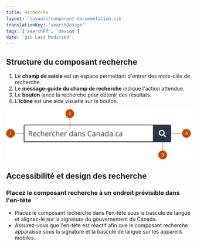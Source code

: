 ```yaml
---
title: Recherche
layout: 'layouts/component-documentation.njk'
translationKey: 'searchDesign'
tags: ['searchFR', 'design']
date: 'git Last Modified'
---
```


## Structure du composant recherche

<ol class="anatomy-list">
  <li>Le <strong>champ de saisie</strong> est un espace permettant d'entrer des mots-clés de recherche.</li>
  <li>Le <strong>message-guide du champ de recherche</strong> indique l'action attendue.</li>
  <li>Le <strong>bouton</strong> lance la recherche pour obtenir des résultats.</li>
  <li>L'<strong>icône</strong> est une aide visuelle sur le bouton.</li>
</ol>

<img class="b-sm b-default p-400" src="/images/fr/components/anatomy/gcds-search-anatomy.svg" alt="Image montrant la structure du composant recherche avec des chiffres pointant vers les parties individuelles du composant." />

## Accessibilité et design des recherche

### Placez le composant recherche à un endroit prévisible dans l'en-tête

- Placez le composant recherche dans l'<gcds-link href="{{ links.header }}">en-tête</gcds-link> sous la bascule de langue et alignez-le sur la <gcds-link href="{{ links.signature }}">signature du gouvernement du Canada</gcds-link>.
- Assurez-vous que l'en-tête est réactif afin que le composant recherche apparaisse sous la signature et la bascule de langue sur les appareils mobiles.
